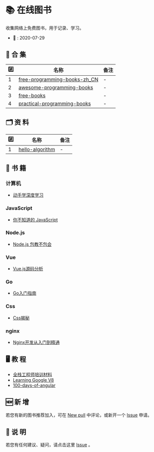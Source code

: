 # 📚 在线图书

收集网络上免费图书，用于记录、学习。

- 📆 : 2020-07-29

## 📒 合 集

| #️⃣   | 名称                                  | 备注 |
| --- | ------------------------------------- | ---- |
| 1   | [free-programming-books-zh_CN][all01] | -    |
| 2   | [awesome-programming-books][all02]    | -    |
| 3   | [free-books][all03]                   | -    |
| 4   | [practical-programming-books][all04]  | -    |

## 🗂 资 料

| #️⃣   | 名称                    | 备注 |
| --- | ----------------------- | ---- |
| 1   | [hello-algorithm][zl01] | -    |

## 📃 书 籍

### 计算机
- [动手学深度学习][com01]

### JavaScript
- [你不知道的 JavaScript][js01]

### Node.js
- [Node.js 包教不包会][node01]

### Vue
- [Vue.js源码分析][vue01]

### Go
- [Go入门指南][go01]

### Css
- [Css揭秘][css01]

### nginx
- [Nginx开发从入门到精通][ngx01]

## 🖥 教 程
- [全栈工程师培训材料][jc01]
- [Learning Google V8][jc02]
- [100-days-of-angular][jc03]

## 🆕 新 增

若您有新的图书推荐加入，可在 [New pull](https://github.com/online-books/contents/issues/1) 中评论，或新开一个 [Issue](https://github.com/online-books/contents/issues/new) 申请。

## 💭 说 明

若您有任何建议、疑问，请点击这里 [Issue](https://github.com/online-books/contents/issues) 。


<!-- 合集 -->
[all01]:https://github.com/online-books/free-programming-books-zh_CN
[all02]:https://github.com/online-books/awesome-programming-books
[all03]:https://github.com/online-books/free-books
[all04]:https://github.com/online-books/practical-programming-books

<!-- 资料 -->
[zl01]:https://github.com/online-books/hello-algorithm

<!-- 书籍 -->
[com01]:https://github.com/online-books/d2l-zh
[js01]:https://github.com/online-books/You-Dont-Know-JS
[node01]:https://github.com/online-books/node-lessons
[go01]:https://github.com/online-books/the-way-to-go_ZH_CN
[ngx01]:https://github.com/online-books/nginx-book
[vue01]:https://github.com/online-books/learnVue
[css01]:https://github.com/online-books/CSS-Secrets

<!-- 教程 -->
[jc01]:https://github.com/online-books/jstraining
[jc02]:https://github.com/online-books/learning-v8
[jc03]:https://github.com/online-books/100-days-of-angular